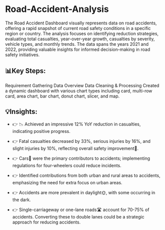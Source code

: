 # Road-Accident-Analysis
The Road Accident Dashboard visually represents data on road accidents, offering a rapid snapshot of current road safety conditions in a specific region or country. The analysis focuses on identifying reduction strategies, evaluating total casualties, year-over-year growth, casualties by severity, vehicle types, and monthly trends. The data spans the years 2021 and 2022, providing valuable insights for informed decision-making in road safety initiatives.

## 📊Key Steps:
Requirement Gathering
Data Overview
Data Cleaning & Processing
Created a dynamic dashboard with various chart types including card, multi-row card, area chart, bar chart, donut chart, slicer, and map.

## 💡Insights:
- 👉 📉 Achieved an impressive 12% YoY reduction in casualties, indicating positive progress.

- 👉 Fatal casualties decreased by 33%, serious injuries by 16%, and slight injuries by 10%, reflecting overall safety improvement🚦.

- 👉 Cars🚗 were the primary contributors to accidents; implementing regulations for four-wheelers could reduce incidents.

- 👉 Identified contributions from both urban and rural areas to accidents, emphasizing the need for extra focus on urban areas.

- 👉 Accidents are more prevalent in daylight🌞, with some occurring in the dark.

- 👉 Single-carriageway or one-lane roads🛣️ account for 70-75% of accidents. Converting these to double lanes could be a strategic approach for reducing accidents.







